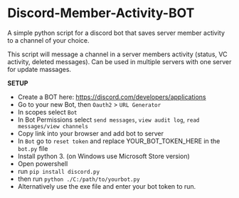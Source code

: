 # Discord-Member-Activity-BOT
A simple python script for a discord bot that saves server member activity to a channel of your choice.

This script will message a channel in a server members activity (status, VC activity, deleted messages).
Can be used in multiple servers with one server for update massages.

**SETUP**
- Create a BOT here: https://discord.com/developers/applications
- Go to your new Bot, then `Oauth2` > `URL Generator`
- In scopes select `Bot`
- In Bot Permissions select `send messages`, `view audit log`, `read messages/view channels`
- Copy link into your browser and add bot to server
- In `Bot` go to `reset token` and replace YOUR_BOT_TOKEN_HERE in the `bot.py` file
- Install python 3. (on Windows use Microsoft Store version)
- Open powershell
- run `pip install discord.py`
- then run `python ./C:/path/to/yourbot.py`
- Alternatively use the exe file and enter your bot token to run.

